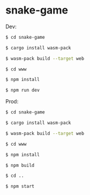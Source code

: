 # snake-game

Dev:

```bash
$ cd snake-game

$ cargo install wasm-pack

$ wasm-pack build --target web

$ cd www

$ npm install

$ npm run dev
```

Prod:

```bash
$ cd snake-game

$ cargo install wasm-pack

$ wasm-pack build --target web

$ cd www

$ npm install

$ npm build

$ cd ..

$ npm start

```

